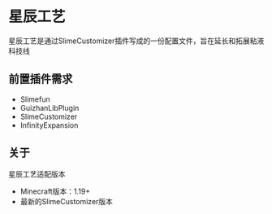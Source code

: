 # 星辰工艺
星辰工艺是通过SlimeCustomizer插件写成的一份配置文件，旨在延长和拓展粘液科技线
## 前置插件需求
- Slimefun
- GuizhanLibPlugin
- SlimeCustomizer
- InfinityExpansion
## 关于
星辰工艺适配版本
- Minecraft版本：1.19+
- 最新的SlimeCustomizer版本
